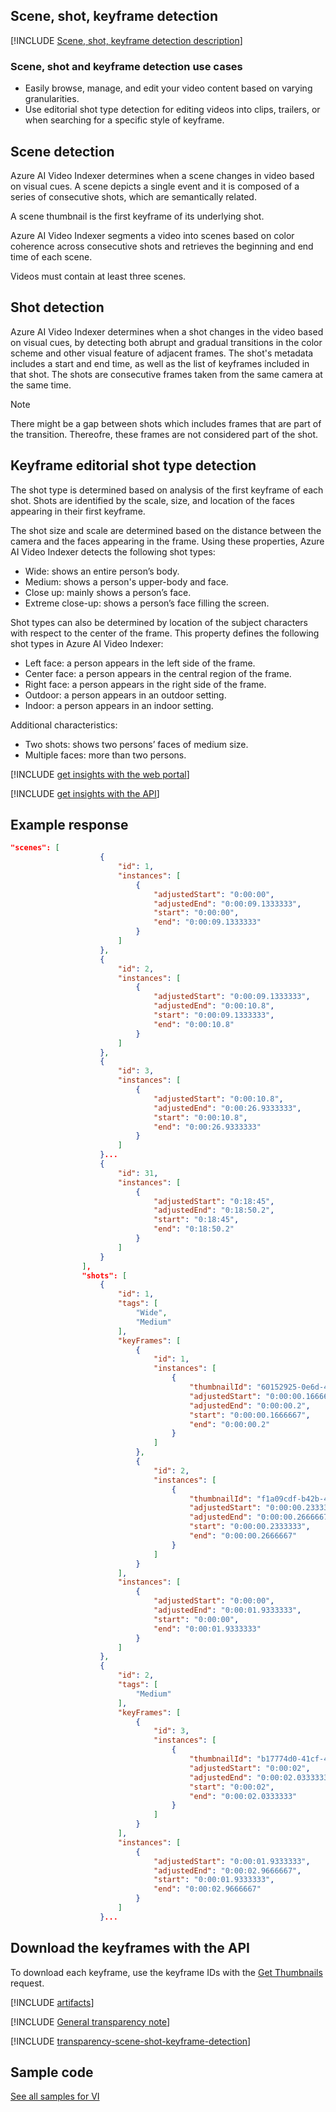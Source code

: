 ## Scene, shot, keyframe detection

[!INCLUDE [Scene, shot, keyframe detection description](scene-shot-keyframe-detection-description.md)]

### Scene, shot and keyframe detection use cases

- Easily browse, manage, and edit your video content based on varying granularities.
- Use editorial shot type detection for editing videos into clips, trailers, or when searching for a specific style of keyframe.

## Scene detection

Azure AI Video Indexer determines when a scene changes in video based on visual cues. A scene depicts a single event and it is composed of a series of consecutive shots, which are semantically related. 

A scene thumbnail is the first keyframe of its underlying shot. 

Azure AI Video Indexer segments a video into scenes based on color coherence across consecutive shots and retrieves the beginning and end time of each scene.

Videos must contain at least three scenes.

## Shot detection

Azure AI Video Indexer determines when a shot changes in the video based on visual cues, by detecting both abrupt and gradual transitions in the color scheme and other visual feature of adjacent frames. The shot's metadata includes a start and end time, as well as the list of keyframes included in that shot. The shots are consecutive frames taken from the same camera at the same time.

> [!NOTE]
> There might be a gap between shots which includes frames that are part of the transition. Thereofre, these frames are not considered part of the shot.

## Keyframe editorial shot type detection

The shot type is determined based on analysis of the first keyframe of each shot. Shots are identified by the scale, size, and location of the faces appearing in their first keyframe.

The shot size and scale are determined based on the distance between the camera and the faces appearing in the frame. Using these properties, Azure AI Video Indexer detects the following shot types:

- Wide: shows an entire person’s body.
- Medium: shows a person's upper-body and face.
- Close up: mainly shows a person’s face.
- Extreme close-up: shows a person’s face filling the screen.

Shot types can also be determined by location of the subject characters with respect to the center of the frame. This property defines the following shot types in Azure AI Video Indexer:

- Left face: a person appears in the left side of the frame.
- Center face: a person appears in the central region of the frame.
- Right face: a person appears in the right side of the frame.
- Outdoor: a person appears in an outdoor setting.
- Indoor: a person appears in an indoor setting.

Additional characteristics:

- Two shots: shows two persons’ faces of medium size.
- Multiple faces: more than two persons.

[!INCLUDE [get insights with the web portal](get-insights-web-portal.md)]

[!INCLUDE [get insights with the API](get-insights-api.md)]

## Example response

```json
"scenes": [
                    {
                        "id": 1,
                        "instances": [
                            {
                                "adjustedStart": "0:00:00",
                                "adjustedEnd": "0:00:09.1333333",
                                "start": "0:00:00",
                                "end": "0:00:09.1333333"
                            }
                        ]
                    },
                    {
                        "id": 2,
                        "instances": [
                            {
                                "adjustedStart": "0:00:09.1333333",
                                "adjustedEnd": "0:00:10.8",
                                "start": "0:00:09.1333333",
                                "end": "0:00:10.8"
                            }
                        ]
                    },
                    {
                        "id": 3,
                        "instances": [
                            {
                                "adjustedStart": "0:00:10.8",
                                "adjustedEnd": "0:00:26.9333333",
                                "start": "0:00:10.8",
                                "end": "0:00:26.9333333"
                            }
                        ]
                    }...
                    {
                        "id": 31,
                        "instances": [
                            {
                                "adjustedStart": "0:18:45",
                                "adjustedEnd": "0:18:50.2",
                                "start": "0:18:45",
                                "end": "0:18:50.2"
                            }
                        ]
                    }
                ],
                "shots": [
                    {
                        "id": 1,
                        "tags": [
                            "Wide",
                            "Medium"
                        ],
                        "keyFrames": [
                            {
                                "id": 1,
                                "instances": [
                                    {
                                        "thumbnailId": "60152925-0e6d-48cf-be33-aa6c00dfb334",
                                        "adjustedStart": "0:00:00.1666667",
                                        "adjustedEnd": "0:00:00.2",
                                        "start": "0:00:00.1666667",
                                        "end": "0:00:00.2"
                                    }
                                ]
                            },
                            {
                                "id": 2,
                                "instances": [
                                    {
                                        "thumbnailId": "f1a09cdf-b42b-45f5-bc69-5292d1216e50",
                                        "adjustedStart": "0:00:00.2333333",
                                        "adjustedEnd": "0:00:00.2666667",
                                        "start": "0:00:00.2333333",
                                        "end": "0:00:00.2666667"
                                    }
                                ]
                            }
                        ],
                        "instances": [
                            {
                                "adjustedStart": "0:00:00",
                                "adjustedEnd": "0:00:01.9333333",
                                "start": "0:00:00",
                                "end": "0:00:01.9333333"
                            }
                        ]
                    },
                    {
                        "id": 2,
                        "tags": [
                            "Medium"
                        ],
                        "keyFrames": [
                            {
                                "id": 3,
                                "instances": [
                                    {
                                        "thumbnailId": "b17774d0-41cf-4174-9c41-6bc2f17c86e2",
                                        "adjustedStart": "0:00:02",
                                        "adjustedEnd": "0:00:02.0333333",
                                        "start": "0:00:02",
                                        "end": "0:00:02.0333333"
                                    }
                                ]
                            }
                        ],
                        "instances": [
                            {
                                "adjustedStart": "0:00:01.9333333",
                                "adjustedEnd": "0:00:02.9666667",
                                "start": "0:00:01.9333333",
                                "end": "0:00:02.9666667"
                            }
                        ]
                    }...
```

## Download the keyframes with the API

To download each keyframe, use the keyframe IDs with the [Get Thumbnails](https://api-portal.videoindexer.ai/api-details#api=Operations&operation=Get-Video-Thumbnail) request.

[!INCLUDE [artifacts](artifacts.md)]

[!INCLUDE [General transparency note](read-general-transparency-note.md)]

[!INCLUDE [transparency-scene-shot-keyframe-detection](transparency-scene-shot-keyframe-detection.md)]

## Sample code

[See all samples for VI](https://github.com/Azure-Samples/azure-video-indexer-samples)

